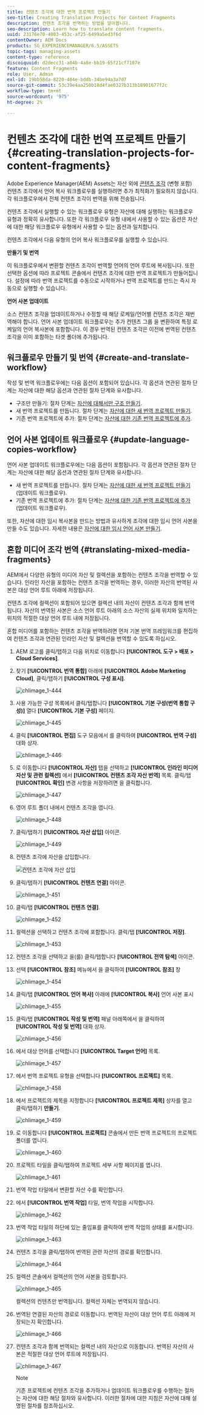 ```yaml
---
title: 컨텐츠 조각에 대한 번역 프로젝트 만들기
seo-title: Creating Translation Projects for Content Fragments
description: 컨텐츠 조각을 번역하는 방법을 알아봅니다.
seo-description: Learn how to translate content fragments.
uuid: 23176e70-4003-453c-af25-6499a5ed3f6d
contentOwner: AEM Docs
products: SG_EXPERIENCEMANAGER/6.5/ASSETS
topic-tags: managing-assets
content-type: reference
discoiquuid: d2decc31-a04b-4a8e-bb19-65f21cf7107e
feature: Content Fragments
role: User, Admin
exl-id: 19bb58da-8220-404e-bddb-34be94a3a7d7
source-git-commit: 53c39e4aa250b18d4fae0327b313b18901677f2c
workflow-type: tm+mt
source-wordcount: '975'
ht-degree: 2%

---
```


# 컨텐츠 조각에 대한 번역 프로젝트 만들기 {#creating-translation-projects-for-content-fragments}

Adobe Experience Manager(AEM) Assets는 자산 외에 [콘텐츠 조각](/help/assets/content-fragments/content-fragments.md) (변형 포함) 컨텐츠 조각에서 언어 복사 워크플로우를 실행하려면 추가 최적화가 필요하지 않습니다. 각 워크플로우에서 전체 컨텐츠 조각이 번역을 위해 전송됩니다.

컨텐츠 조각에서 실행할 수 있는 워크플로우 유형은 자산에 대해 실행하는 워크플로우 유형과 정확히 유사합니다. 또한 각 워크플로우 유형 내에서 사용할 수 있는 옵션은 자산에 대한 해당 워크플로우 유형에서 사용할 수 있는 옵션과 일치합니다.

컨텐츠 조각에서 다음 유형의 언어 복사 워크플로우를 실행할 수 있습니다.

**만들기 및 번역**

이 워크플로우에서 변환할 컨텐츠 조각이 번역할 언어의 언어 루트에 복사됩니다. 또한 선택한 옵션에 따라 프로젝트 콘솔에서 컨텐츠 조각에 대한 번역 프로젝트가 만들어집니다. 설정에 따라 번역 프로젝트를 수동으로 시작하거나 번역 프로젝트를 만드는 즉시 자동으로 실행할 수 있습니다.

**언어 사본 업데이트**

소스 컨텐츠 조각을 업데이트하거나 수정할 때 해당 로케일/언어별 컨텐츠 조각은 재번역해야 합니다. 언어 사본 업데이트 워크플로우는 추가 컨텐츠 그룹 을 변환하여 특정 로케일의 언어 복사본에 포함합니다. 이 경우 번역된 컨텐츠 조각은 이전에 번역된 컨텐츠 조각을 이미 포함하는 타겟 폴더에 추가됩니다.

## 워크플로우 만들기 및 번역 {#create-and-translate-workflow}

작성 및 번역 워크플로우에는 다음 옵션이 포함되어 있습니다. 각 옵션과 연관된 절차 단계는 자산에 대한 해당 옵션과 연관된 절차 단계와 유사합니다.

* 구조만 만들기: 절차 단계는 [자산에 대해서만 구조 만들기](translation-projects.md#create-structure-only).
* 새 번역 프로젝트를 만듭니다. 절차 단계는 [자산에 대한 새 번역 프로젝트 만들기](translation-projects.md#create-a-new-translation-project).
* 기존 번역 프로젝트에 추가: 절차 단계는 [자산에 대한 기존 번역 프로젝트에 추가](translation-projects.md#add-to-existing-translation-project).

## 언어 사본 업데이트 워크플로우 {#update-language-copies-workflow}

언어 사본 업데이트 워크플로우에는 다음 옵션이 포함됩니다. 각 옵션과 연관된 절차 단계는 자산에 대한 해당 옵션과 연관된 절차 단계와 유사합니다.

* 새 번역 프로젝트를 만듭니다. 절차 단계는 [자산에 대한 새 번역 프로젝트 만들기](translation-projects.md#create-a-new-translation-project) (업데이트 워크플로우).
* 기존 번역 프로젝트에 추가: 절차 단계는 [자산에 대한 기존 번역 프로젝트에 추가](translation-projects.md#add-to-existing-translation-project) (업데이트 워크플로우).

또한, 자산에 대한 임시 복사본을 만드는 방법과 유사하게 조각에 대한 임시 언어 사본을 만들 수도 있습니다. 자세한 내용은 [자산에 대한 임시 언어 사본 만들기](translation-projects.md#creating-temporary-language-copies).

## 혼합 미디어 조각 번역 {#translating-mixed-media-fragments}

AEM에서 다양한 유형의 미디어 자산 및 컬렉션을 포함하는 컨텐츠 조각을 번역할 수 있습니다. 인라인 자산을 포함하는 컨텐츠 조각을 번역하는 경우, 이러한 자산의 번역된 사본은 대상 언어 루트 아래에 저장됩니다.

컨텐츠 조각에 컬렉션이 포함되어 있으면 컬렉션 내의 자산이 컨텐츠 조각과 함께 번역됩니다. 자산의 번역된 사본은 소스 언어 루트 아래의 소스 자산의 실제 위치와 일치하는 위치의 적절한 대상 언어 루트 내에 저장됩니다.

혼합 미디어를 포함하는 컨텐츠 조각을 번역하려면 먼저 기본 번역 프레임워크를 편집하여 컨텐츠 조각과 연관된 인라인 자산 및 컬렉션을 번역할 수 있도록 하십시오.

1. AEM 로고를 클릭/탭하고 다음 위치로 이동합니다 **[!UICONTROL 도구 > 배포 > Cloud Services]**.
1. 찾기 **[!UICONTROL 번역 통합]** 아래에 **[!UICONTROL Adobe Marketing Cloud]**, 클릭/탭하기 **[!UICONTROL 구성 표시]**.

   ![chlimage_1-444](assets/chlimage_1-444.png)

1. 사용 가능한 구성 목록에서 클릭/탭합니다 **[!UICONTROL 기본 구성(번역 통합 구성)]** 열다 **[!UICONTROL 기본 구성]** 페이지.

   ![chlimage_1-445](assets/chlimage_1-445.png)

1. 클릭 **[!UICONTROL 편집]** 도구 모음에서 를 클릭하여 **[!UICONTROL 번역 구성]** 대화 상자.

   ![chlimage_1-446](assets/chlimage_1-446.png)

1. 로 이동합니다 **[!UICONTROL 자산]** 탭을 선택하고 **[!UICONTROL 인라인 미디어 자산 및 관련 컬렉션]** 에서 **[!UICONTROL 컨텐츠 조각 자산 번역]** 목록. 클릭/탭 **[!UICONTROL 확인]** 변경 사항을 저장하려면 을 클릭합니다.

   ![chlimage_1-447](assets/chlimage_1-447.png)

1. 영어 루트 폴더 내에서 컨텐츠 조각을 엽니다.

   ![chlimage_1-448](assets/chlimage_1-448.png)

1. 클릭/탭하기 **[!UICONTROL 자산 삽입]** 아이콘.

   ![chlimage_1-449](assets/chlimage_1-449.png)

1. 컨텐츠 조각에 자산을 삽입합니다.

   ![컨텐츠 조각에 자산 삽입](assets/column-view.png)

1. 클릭/탭하기 **[!UICONTROL 컨텐츠 연결]** 아이콘.

   ![chlimage_1-451](assets/chlimage_1-451.png)

1. 클릭/탭 **[!UICONTROL 컨텐츠 연결]**.

   ![chlimage_1-452](assets/chlimage_1-452.png)

1. 컬렉션을 선택하고 컨텐츠 조각에 포함합니다. 클릭/탭 **[!UICONTROL 저장]**.

   ![chlimage_1-453](assets/chlimage_1-453.png)

1. 컨텐츠 조각을 선택하고 을(를) 클릭/탭합니다 **[!UICONTROL 전역 탐색]** 아이콘.
1. 선택 **[!UICONTROL 참조]** 메뉴에서 을 클릭하여 **[!UICONTROL 참조]** 창

   ![chlimage_1-454](assets/chlimage_1-454.png)

1. 클릭/탭 **[!UICONTROL 언어 복사]** 아래에 **[!UICONTROL 복사]** 언어 사본 표시

   ![chlimage_1-455](assets/chlimage_1-455.png)

1. 클릭/탭 **[!UICONTROL 작성 및 번역]** 패널 아래쪽에서 을 클릭하여 **[!UICONTROL 작성 및 번역]** 대화 상자.

   ![chlimage_1-456](assets/chlimage_1-456.png)

1. 에서 대상 언어를 선택합니다 **[!UICONTROL Target 언어]** 목록.

   ![chlimage_1-457](assets/chlimage_1-457.png)

1. 에서 번역 프로젝트 유형을 선택합니다 **[!UICONTROL 프로젝트]** 목록.

   ![chlimage_1-458](assets/chlimage_1-458.png)

1. 에서 프로젝트의 제목을 지정합니다 **[!UICONTROL 프로젝트 제목]** 상자를 열고 클릭/탭하기 **만들기**.

   ![chlimage_1-459](assets/chlimage_1-459.png)

1. 로 이동합니다 **[!UICONTROL 프로젝트]** 콘솔에서 만든 번역 프로젝트의 프로젝트 폴더를 엽니다.

   ![chlimage_1-460](assets/chlimage_1-460.png)

1. 프로젝트 타일을 클릭/탭하여 프로젝트 세부 사항 페이지를 엽니다.

   ![chlimage_1-461](assets/chlimage_1-461.png)

1. 번역 작업 타일에서 변환할 자산 수를 확인합니다.
1. 에서 **[!UICONTROL 번역 작업]** 타일, 번역 작업을 시작합니다.

   ![chlimage_1-462](assets/chlimage_1-462.png)

1. 번역 작업 타일의 하단에 있는 줄임표를 클릭하여 번역 작업의 상태를 표시합니다.

   ![chlimage_1-463](assets/chlimage_1-463.png)

1. 컨텐츠 조각을 클릭/탭하여 번역된 관련 자산의 경로를 확인합니다.

   ![chlimage_1-464](assets/chlimage_1-464.png)

1. 컬렉션 콘솔에서 컬렉션의 언어 사본을 검토합니다.

   ![chlimage_1-465](assets/chlimage_1-465.png)

   컬렉션의 컨텐츠만 번역됩니다. 컬렉션 자체는 번역되지 않습니다.

1. 번역된 연결된 자산의 경로로 이동합니다. 번역된 자산이 대상 언어 루트 아래에 저장되는지 확인합니다.

   ![chlimage_1-466](assets/chlimage_1-466.png)

1. 컨텐츠 조각과 함께 번역되는 컬렉션 내의 자산으로 이동합니다. 번역된 자산의 사본은 적절한 대상 언어 루트에 저장됩니다.

   ![chlimage_1-467](assets/chlimage_1-467.png)

   >[!NOTE]
   >
   >기존 프로젝트에 컨텐츠 조각을 추가하거나 업데이트 워크플로우를 수행하는 절차는 자산에 대한 해당 절차와 유사합니다. 이러한 절차에 대한 지침은 자산에 대해 설명된 절차를 참조하십시오.
